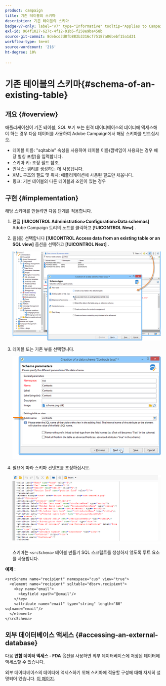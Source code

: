 ```yaml
---
product: campaign
title: 기존 테이블의 스키마
description: 기존 테이블의 스키마
badge-v7-only: label="v7" type="Informative" tooltip="Applies to Campaign Classic v7 only"
exl-id: 964f1027-627c-4f12-91b5-f258e9ba458b
source-git-commit: 8debcd3d8fb883b3316cf75187a86bebf15a1d31
workflow-type: tm+mt
source-wordcount: '216'
ht-degree: 10%

---
```


# 기존 테이블의 스키마{#schema-of-an-existing-table}

## 개요 {#overview}

애플리케이션이 기존 테이블, SQL 보기 또는 원격 데이터베이스의 데이터에 액세스해야 하는 경우 다음 데이터를 사용하여 Adobe Campaign에서 해당 스키마를 만드십시오.

* 테이블 이름: &quot;sqltable&quot; 속성을 사용하여 테이블 이름(깜박임이 사용되는 경우 해당 별칭 포함)을 입력합니다.
* 스키마 키: 조정 필드 참조,
* 인덱스: 쿼리를 생성하는 데 사용됩니다.
* XML 구조의 필드 및 위치: 애플리케이션에 사용된 필드만 채웁니다.
* 링크: 기본 테이블의 다른 테이블과 조인이 있는 경우

## 구현 {#implementation}

해당 스키마를 만들려면 다음 단계를 적용합니다.

1. 편집 **[!UICONTROL Administration>Configuration>Data schemas]** Adobe Campaign 트리의 노드를 클릭하고 **[!UICONTROL New]** .
1. 을(를) 선택합니다 **[!UICONTROL Access data from an existing table or an SQL view]** 옵션을 선택하고 **[!UICONTROL Next]** .

   ![](assets/s_ncs_configuration_extand_a_schema.png)

1. 테이블 또는 기존 뷰를 선택합니다.

   ![](assets/s_ncs_configuration_select_table.png)

1. 필요에 따라 스키마 컨텐츠를 조정하십시오.

   ![](assets/s_ncs_configuration_view_create_schema.png)

   스키마는 `<srcSchema>` 테이블 만들기 SQL 스크립트를 생성하지 않도록 루트 요소를 사용합니다.

**예제** :

```
<srcSchema name="recipient" namespace="cus" view="true">
  <element name="recipient" sqltable="dbsrv.recipient">
    <key name="email">
      <keyfield xpath="@email"/>
    </key>   
    <attribute name="email" type="string" length="80" sqlname="email"/>
  </element>
</srcSchema>
```

## 외부 데이터베이스 액세스 {#accessing-an-external-database}

다음 **연합 데이터 액세스 - FDA** 옵션을 사용하면 외부 데이터베이스에 저장된 데이터에 액세스할 수 있습니다.

외부 데이터베이스의 데이터에 액세스하기 위해 스키마에 적용할 구성에 대해 자세히 설명되어 있습니다. [이 페이지](../../installation/using/creating-data-schema.md).

